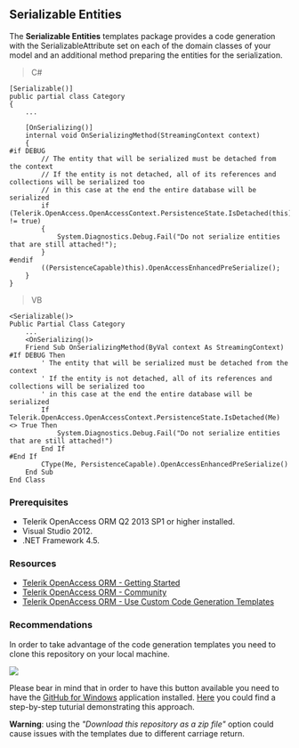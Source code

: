 ## Serializable Entities ##

The **Serializable Entities** templates package provides a code generation with the SerializableAttribute set on each of the domain classes of your model and an additional method preparing the entities for the serialization.

> C#

	[Serializable()]
	public partial class Category
	{
		...
		
		[OnSerializing()]
		internal void OnSerializingMethod(StreamingContext context)
		{
	#if DEBUG
			// The entity that will be serialized must be detached from the context
			// If the entity is not detached, all of its references and collections will be serialized too
			// in this case at the end the entire database will be serialized
			if (Telerik.OpenAccess.OpenAccessContext.PersistenceState.IsDetached(this) != true)
			{
				System.Diagnostics.Debug.Fail("Do not serialize entities that are still attached!");
			}
	#endif
			((PersistenceCapable)this).OpenAccessEnhancedPreSerialize();
		}
	}

> VB

	<Serializable()>
	Public Partial Class Category
		...
	  	<OnSerializing()>
		Friend Sub OnSerializingMethod(ByVal context As StreamingContext)
	#If DEBUG Then
			' The entity that will be serialized must be detached from the context
			' If the entity is not detached, all of its references and collections will be serialized too
			' in this case at the end the entire database will be serialized
			If Telerik.OpenAccess.OpenAccessContext.PersistenceState.IsDetached(Me) <> True Then
				System.Diagnostics.Debug.Fail("Do not serialize entities that are still attached!")
			End If
	#End If
			CType(Me, PersistenceCapable).OpenAccessEnhancedPreSerialize()
		End Sub
	End Class


### Prerequisites ###

- Telerik OpenAccess ORM Q2 2013 SP1 or higher installed.
- Visual Studio 2012.
- .NET Framework 4.5.

### Resources ###
- <a href="http://www.telerik.com/products/orm/getting-started.aspx" target="_blank">Telerik OpenAccess ORM - Getting Started</a>
- <a href="http://www.telerik.com/community/forums/orm.aspx" target="_blank">Telerik OpenAccess ORM - Community</a>
- <a href="http://www.telerik.com/help/openaccess-orm/openaccess-tasks-customise-code-generation-overview.html" target="_blank">Telerik OpenAccess ORM - Use Custom Code Generation Templates</a>

### Recommendations ###

In order to take advantage of the code generation templates you need to clone this repository on your local machine.

![](http://windows.github.com/images/clone-in-windows.png)

Please bear in mind that in order to have this button available you need to have the <a href="http://windows.github.com" target="_blank">GitHub for Windows</a> application installed. <a href="https://github.com/blog/1127-github-for-windows" target="_blank">Here</a> you could find a step-by-step tuturial demonstrating this approach.

**Warning**: using the *"Download this repository as a zip file"* option could cause issues with the templates due to different carriage return.